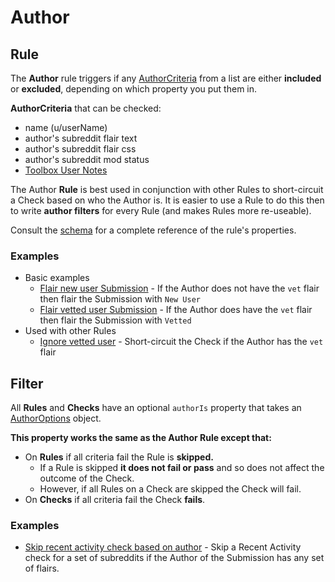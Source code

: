 # Author

## Rule

The **Author** rule triggers if any [AuthorCriteria](https://json-schema.app/view/%23%2Fdefinitions%2FAuthorCriteria?url=https%3A%2F%2Fraw.githubusercontent.com%2FFoxxMD%2Freddit-context-bot%2Fmaster%2Fsrc%2FSchema%2FApp.json) from a list are either **included** or **excluded**, depending on which property you put them in.

**AuthorCriteria** that can be checked:
* name (u/userName)
* author's subreddit flair text
* author's subreddit flair css
* author's subreddit mod status
* [Toolbox User Notes](/docs/examplesmples/userNotes)

The Author **Rule** is best used in conjunction with other Rules to short-circuit a Check based on who the Author is. It is easier to use a Rule to do this then to write **author filters** for every Rule (and makes Rules more re-useable).

Consult the [schema](https://json-schema.app/view/%23%2Fdefinitions%2FAuthorRuleJSONConfig?url=https%3A%2F%2Fraw.githubusercontent.com%2FFoxxMD%2Freddit-context-bot%2Fmaster%2Fsrc%2FSchema%2FApp.json) for a complete reference of the rule's properties.

### Examples

* Basic examples
    * [Flair new user Submission](/docs/examplesmples/author/flairNewUserSubmission.json5) - If the Author does not have the `vet` flair then flair the Submission with `New User`
    * [Flair vetted user Submission](/docs/examplesmples/author/flairNewUserSubmission.json5) - If the Author does have the `vet` flair then flair the Submission with `Vetted`
* Used with other Rules
    * [Ignore vetted user](/docs/examplesmples/author/flairNewUserSubmission.json5) - Short-circuit the Check if the Author has the `vet` flair
    
## Filter

All **Rules** and **Checks** have an optional `authorIs` property that takes an [AuthorOptions](https://json-schema.app/view/%23%2Fdefinitions%2FAuthorOptions?url=https%3A%2F%2Fraw.githubusercontent.com%2FFoxxMD%2Freddit-context-bot%2Fmaster%2Fsrc%2FSchema%2FApp.json) object. 

**This property works the same as the Author Rule except that:**
* On **Rules** if all criteria fail the Rule is **skipped.** 
  * If a Rule is skipped **it does not fail or pass** and so does not affect the outcome of the Check.
  * However, if all Rules on a Check are skipped the Check will fail.
* On **Checks** if all criteria fail the Check **fails**.

### Examples

* [Skip recent activity check based on author](/docs/examplesmples/author/authorFilter.json5) - Skip a Recent Activity check for a set of subreddits if the Author of the Submission has any set of flairs.
